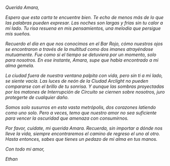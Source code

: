 _Querida Amara,_

_Espero que esta carta te encuentre bien. Te echo de menos más de lo que las palabras pueden expresar. Las noches son largas y frías sin tu calor a mi lado. Tu risa resuena en mis pensamientos, una melodía que persigue mis sueños._

_Recuerdo el día en que nos conocimos en el Bar Rojo, cómo nuestros ojos se encontraron a través de la multitud como dos imanes atrayéndose mutuamente. Fue como si el tiempo se detuviera por un momento, solo para nosotros. En ese instante, Amara, supe que había encontrado a mi alma gemela._

_La ciudad fuera de nuestra ventana palpita con vida, pero sin ti a mi lado, se siente vacía. Las luces de neón de la Ciudad Arclight no pueden compararse con el brillo de tu sonrisa. Y aunque las sombras proyectadas por los matones de Interrupción de Circuito se ciernen sobre nosotros, juro protegerte de cualquier daño._

_Somos solo susurros en esta vasta metrópolis, dos corazones latiendo como uno solo. Pero a veces, temo que nuestro amor no sea suficiente para vencer la oscuridad que amenaza con consumirnos._

_Por favor, cuídate, mi querida Amara. Recuerda, sin importar a dónde nos lleve la vida, siempre encontraremos el camino de regreso el uno al otro. Hasta entonces, sabes que tienes un pedazo de mi alma en tus manos._

_Con todo mi amor,_

_Ethan_
